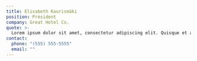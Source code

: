 ```yaml
---
title: Elisabeth Kaurismäki
position: President
company: Great Hotel Co.
quote: >-
  Lorem ipsum dolor sit amet, consectetur adipiscing elit. Quisque et aliquam urna. Nullam sit amet felis a nunc ultricies vestibulum tincidunt mattis sem. Vestibulum sed ultricies leo.
contact:
  phone: "(555) 555-5555"
  email: ""
---
```

